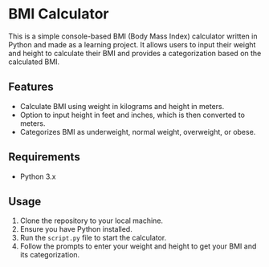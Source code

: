 # BMI Calculator

This is a simple console-based BMI (Body Mass Index) calculator written in Python and made as a learning project. It allows users to input their weight and height to calculate their BMI and provides a categorization based on the calculated BMI.

## Features

- Calculate BMI using weight in kilograms and height in meters.
- Option to input height in feet and inches, which is then converted to meters.
- Categorizes BMI as underweight, normal weight, overweight, or obese.

## Requirements

- Python 3.x

## Usage

1. Clone the repository to your local machine.
2. Ensure you have Python installed.
3. Run the `script.py` file to start the calculator.
4. Follow the prompts to enter your weight and height to get your BMI and its categorization.



